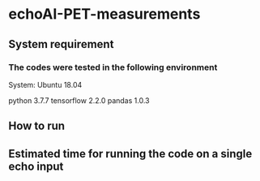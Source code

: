 # echoAI-PET-measurements
## System requirement
### The codes were tested in the following environment
System: Ubuntu 18.04

python 3.7.7
tensorflow 2.2.0
pandas 1.0.3

## How to run

## Estimated time for running the code on a single echo input


